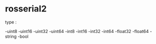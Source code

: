 # rosserial2

type :

-uint8
-uint16
-uint32
-uint64
-int8
-int16
-int32
-int64
-float32
-float64
-string
-bool



